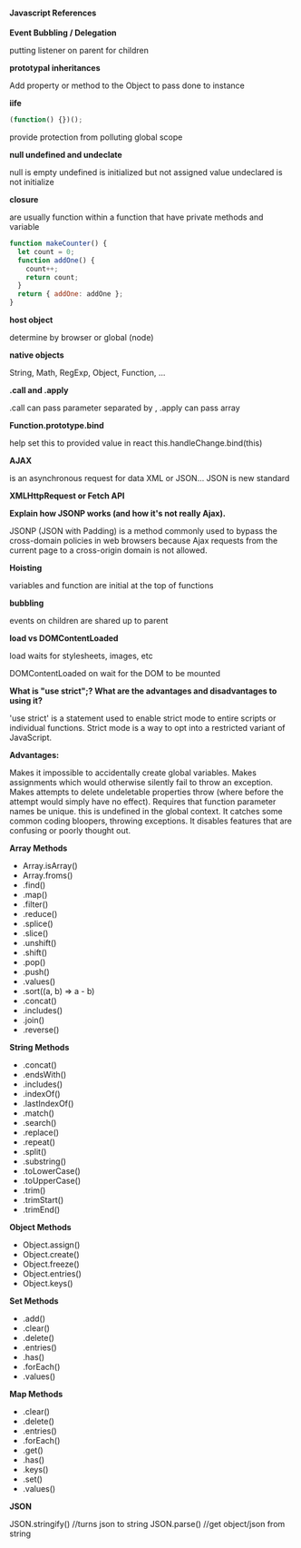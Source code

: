 #### Javascript References

**Event Bubbling / Delegation**

putting listener on parent for children

**prototypal inheritances**

Add property or method to the Object to pass done to instance

**iife**

```javascript
(function() {})();
```

provide protection from polluting global scope

**null undefined and undeclate**

null is empty
undefined is initialized but not assigned value
undeclared is not initialize

**closure**

are usually function within a function that have private methods and variable

```javascript
function makeCounter() {
  let count = 0;
  function addOne() {
    count++;
    return count;
  }
  return { addOne: addOne };
}
```

**host object**

determine by browser or global (node)

**native objects**

String, Math, RegExp, Object, Function, ...

**.call and .apply**

.call can pass parameter separated by ,
.apply can pass array

**Function.prototype.bind**

help set this to provided value
in react this.handleChange.bind(this)

**AJAX**

is an asynchronous request for data XML or JSON... JSON is new standard

**XMLHttpRequest or Fetch API**

**Explain how JSONP works (and how it's not really Ajax).**

JSONP (JSON with Padding) is a method commonly used to bypass the cross-domain policies in web browsers because Ajax requests from the current page to a cross-origin domain is not allowed.

**Hoisting**

variables and function are initial at the top of functions

**bubbling**

events on children are shared up to parent

**load vs DOMContentLoaded**

load waits for stylesheets, images, etc

DOMContentLoaded on wait for the DOM to be mounted

**What is "use strict";? What are the advantages and disadvantages to using it?**

'use strict' is a statement used to enable strict mode to entire scripts or individual functions. Strict mode is a way to opt into a restricted variant of JavaScript.

**Advantages:**

Makes it impossible to accidentally create global variables.
Makes assignments which would otherwise silently fail to throw an exception.
Makes attempts to delete undeletable properties throw (where before the attempt would simply have no effect).
Requires that function parameter names be unique.
this is undefined in the global context.
It catches some common coding bloopers, throwing exceptions.
It disables features that are confusing or poorly thought out.

**Array Methods**

- Array.isArray()
- Array.froms()
- .find()
- .map()
- .filter()
- .reduce()
- .splice()
- .slice()
- .unshift()
- .shift()
- .pop()
- .push()
- .values()
- .sort((a, b) => a - b)
- .concat()
- .includes()
- .join()
- .reverse()

**String Methods**

- .concat()
- .endsWith()
- .includes()
- .indexOf()
- .lastIndexOf()
- .match()
- .search()
- .replace()
- .repeat()
- .split()
- .substring()
- .toLowerCase()
- .toUpperCase()
- .trim()
- .trimStart()
- .trimEnd()

**Object Methods**

- Object.assign()
- Object.create()
- Object.freeze()
- Object.entries()
- Object.keys()

**Set Methods**

- .add()
- .clear()
- .delete()
- .entries()
- .has()
- .forEach()
- .values()

**Map Methods**

- .clear()
- .delete()
- .entries()
- .forEach()
- .get()
- .has()
- .keys()
- .set()
- .values()

**JSON**

JSON.stringify() //turns json to string
JSON.parse() //get object/json from string
